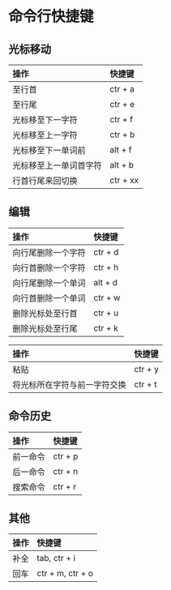 # 命令行快捷键

## 光标移动

   | 操作 | 快捷键 |
   | :--- | :----- |
   | 至行首 | ctr + a |
   | 至行尾 | ctr + e |
   | 光标移至下一字符 | ctr + f |
   | 光标移至上一字符 | ctr + b |
   | 光标移至下一单词前 | alt + f |
   | 光标移至上一单词首字符 | alt + b |
   | 行首行尾来回切换 | ctr + xx |

## 编辑

   | 操作 | 快捷键 |
   | :--- | :----- |
   | 向行尾删除一个字符 | ctr + d |
   | 向行首删除一个字符 | ctr + h |
   | 向行尾删除一个单词 | alt + d |
   | 向行首删除一个单词 | ctr + w |
   | 删除光标处至行首 | ctr + u |
   | 删除光标处至行尾 | ctr + k |

   | 操作 | 快捷键 |
   | :--- | :----- |
   | 粘贴 | ctr + y |
   | 将光标所在字符与前一字符交换 | ctr + t |

## 命令历史

   | 操作 | 快捷键 |
   | :--- | :----- |
   | 前一命令 | ctr + p |
   | 后一命令 | ctr + n |
   | 搜索命令 | ctr + r |

## 其他

   | 操作 | 快捷键 |
   | :--- | :----- |
   | 补全 | tab, ctr + i |
   | 回车 | ctr + m, ctr + o |
